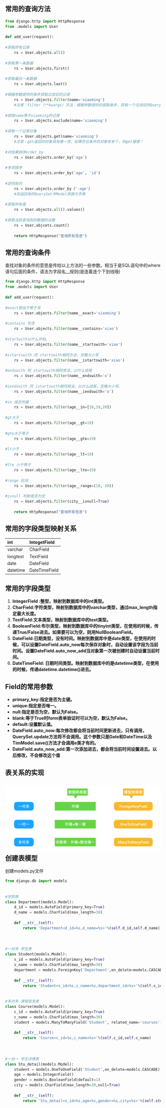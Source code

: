 ## **常用的查询方法**

```py
from django.http import HttpResponse
from .models import User

def add_user(request):

#获取所有记录
    rs = User.objects.all()

#获取第一条数据
    rs = User.objects.first()

#获取最后一条数据
    rs = User.objects.last()

#根据参数提供的条件获取过滤后的记录
    rs = User.objects.filter(name='xiaoming')
    #注意：filter（**kwargs）方法：根据参数提供的提取条件，获取一个过滤后的QuerySet。   

#排除name等于xiaoming的记录
    rs = User.objects.exclude(name='xiaoming')

#获取一个记录对象
    rs = User.objects.get(name='xiaoming')
    #注意：get返回的对象具有唯一性，如果符合条件的对象有多个，则get报错！

#对结果排序order_by
    rs = User.objects.order_by('age')

#多项排序
    rs = User.objects.order_by('age', 'id')

#逆向拍讯
    rs = User.objects.order_by（'-age'）
    #将返回来的QuerySet中Model转换为字典

#获取所有值
    rs = User.objects.all().values()

#获取当前查询到的数据的总数
    rs = User.objcets.count()

    return HttpResponse("查询所有信息")
```

## **常用的查询条件**

查找对象的条件的意思是传给以上方法的一些参数。相当于是SQL语句中的where语句后面的条件，语法为字段名\_\_规则\(是连着连个下划线哦\)

```py
from django.http import HttpResponse
from .models import User

def add_user(request):

#exact相当于等于号
    rs = User.objects.filter(name__exact='xiaoming')

#contains 包含
    rs = User.objects.filter(name__contains='xiao')

#startwith以什么开始,
    rs = User.objects.filter(name__startswith='xiao')

#istartswith 同 startswith相同方法，忽略大小写
    rs = User.objects.filter(name__istartswith='xiao')

#endswith 同 startswith相同用法，以什么结尾
    rs = User.objects.filter(name__endswith='o')

#iendswith 同 istartswith相同用法，以什么结尾，忽略大小写。
    rs = User.objects.filter(name__iendswith='o')

#in 成员所属
    rs = User.objects.filter(age__in=[18,19,20])

#gt大于
    rs = User.objects.filter(age__gt=19)

#gte大于等于
    rs = User.objects.filter(age__gte=19)

#lt小于
    rs = User.objects.filter(age__lt=19)

#lte 小于等于
    rs = User.objects.filter(age__lte=19)

#range 区间
    rs = User.objects.filter(age__range=(18, 20))

#isnull 判断是否为空
    rs = User.objects.filter(city__isnull=True)

    return HttpResponse("查询所有信息")
```

## **常用的字段类型映射关系**

| int | IntegetField |
| :--- | :--- |
| varchar | CharField |
| longtext | TextField |
| date | DateField |
| datetime | DateTimeField |

## **常用的字段类型**

1. **IntegerField :整型，映射到数据库中的int类型。**
2. **CharField:字符类型，映射到数据库中的varchar类型，通过max\_length指定最大长度。**
3. **TextField:文本类型，映射到数据库中的text类型。**
4. **BooleanField:布尔类型，映射到数据库中的tinyint类型，在使用的时候，传递True/False进去。如果要可以为空，则用NullBooleanField。**
5. **DateField:日期类型，没有时间。映射到数据库中是date类型，在使用的时候，可以设置DateField.auto\_now每次保存对象时，自动设置该字段为当前时间。设置DateField.auto\_now\_add当对象第一次被创建时自动设置当前时间。**
6. **DateTimeField: 日期时间类型。映射到数据库中的是datetime类型，在使用的时候，传递datetime.datetime\(\)进去。**

## Field**的常用参数**

* **primary\_key:指定是否为主键。**
* **unique:指定是否唯一。**
* **null:指定是否为空，默认为False。**
* **blank:等于True时form表单验证时可以为空，默认为False。**
* **default:设置默认值。**
* **DateField.auto\_now:每次修改都会将当前时间更新进去，只有调用，QuerySet.update方法将不会调用。这个参数只是Date和DateTime以及TimModel.save\(\)方法才会调用e类才有的。**
* **DateField.auto\_now\_add:第一次添加进去，都会将当前时间设置进去。以后修改，不会修改这个值**

## 表关系的实现

## ![](/assets/orm02.png)创建表模型

创建models.py文件

```py
from django.db import models


#学院表
class Department(models.Model):
    d_id = models.AutoField(primary_key=True)
    d_name = models.CharField(max_length=30)

    def __str__(self):
        return 'Department<d_id=%s,d_name=%s>'%(self.d_id,self.d_name)



#一对多 学生表
class Student(models.Model):
    s_id = models.AutoField(primary_key=True)
    s_name = models.CharField(max_length=30)
    department = models.ForeignKey('Department',on_delete=models.CASCADE,null = True,related_name= 'students')

    def __str__(self):
        return 'Student<s_id=%s,s_name=%s,department_id=%s>'%(self.s_id, self.s_name, self.department_id)


#多对多 课程信息表
class Course(models.Model):
    c_id = models.AutoField(primary_key=True)
    c_name = models.CharField(max_length=30)
    student = models.ManyToManyField('Student', related_name='courses')

    def __str__(self):
        return 'Course<c_id=%s,c_name=%s>'%(self.c_id,self.c_name)



#一对一 学生详情表
class Stu_detail(models.Model):
    student = models.OneToOneField('Student',on_delete=models.CASCADE)
    age = models.IntegerField()
    gender = models.BooleanField(default=1)
    city = models.CharField(max_length=30,null=True)

    def __str__(self):
        return 'Stu_detail<s_id=%s,age=%s,gender=%s,city=%s>'%(self.student_id,self.age,self.gender,self.city)
```



